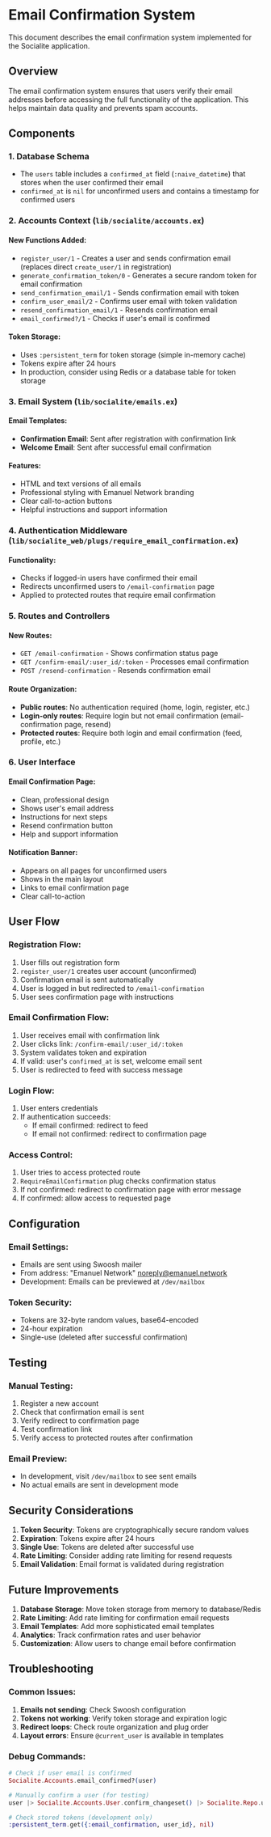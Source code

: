 # Email Confirmation System

This document describes the email confirmation system implemented for the Socialite application.

## Overview

The email confirmation system ensures that users verify their email addresses before accessing the full functionality of the application. This helps maintain data quality and prevents spam accounts.

## Components

### 1. Database Schema
- The `users` table includes a `confirmed_at` field (`:naive_datetime`) that stores when the user confirmed their email
- `confirmed_at` is `nil` for unconfirmed users and contains a timestamp for confirmed users

### 2. Accounts Context (`lib/socialite/accounts.ex`)

#### New Functions Added:
- `register_user/1` - Creates a user and sends confirmation email (replaces direct `create_user/1` in registration)
- `generate_confirmation_token/0` - Generates a secure random token for email confirmation
- `send_confirmation_email/1` - Sends confirmation email with token
- `confirm_user_email/2` - Confirms user email with token validation
- `resend_confirmation_email/1` - Resends confirmation email
- `email_confirmed?/1` - Checks if user's email is confirmed

#### Token Storage:
- Uses `:persistent_term` for token storage (simple in-memory cache)
- Tokens expire after 24 hours
- In production, consider using Redis or a database table for token storage

### 3. Email System (`lib/socialite/emails.ex`)

#### Email Templates:
- **Confirmation Email**: Sent after registration with confirmation link
- **Welcome Email**: Sent after successful email confirmation

#### Features:
- HTML and text versions of all emails
- Professional styling with Emanuel Network branding
- Clear call-to-action buttons
- Helpful instructions and support information

### 4. Authentication Middleware (`lib/socialite_web/plugs/require_email_confirmation.ex`)

#### Functionality:
- Checks if logged-in users have confirmed their email
- Redirects unconfirmed users to `/email-confirmation` page
- Applied to protected routes that require email confirmation

### 5. Routes and Controllers

#### New Routes:
- `GET /email-confirmation` - Shows confirmation status page
- `GET /confirm-email/:user_id/:token` - Processes email confirmation
- `POST /resend-confirmation` - Resends confirmation email

#### Route Organization:
- **Public routes**: No authentication required (home, login, register, etc.)
- **Login-only routes**: Require login but not email confirmation (email-confirmation page, resend)
- **Protected routes**: Require both login and email confirmation (feed, profile, etc.)

### 6. User Interface

#### Email Confirmation Page:
- Clean, professional design
- Shows user's email address
- Instructions for next steps
- Resend confirmation button
- Help and support information

#### Notification Banner:
- Appears on all pages for unconfirmed users
- Shows in the main layout
- Links to email confirmation page
- Clear call-to-action

## User Flow

### Registration Flow:
1. User fills out registration form
2. `register_user/1` creates user account (unconfirmed)
3. Confirmation email is sent automatically
4. User is logged in but redirected to `/email-confirmation`
5. User sees confirmation page with instructions

### Email Confirmation Flow:
1. User receives email with confirmation link
2. User clicks link: `/confirm-email/:user_id/:token`
3. System validates token and expiration
4. If valid: user's `confirmed_at` is set, welcome email sent
5. User is redirected to feed with success message

### Login Flow:
1. User enters credentials
2. If authentication succeeds:
   - If email confirmed: redirect to feed
   - If email not confirmed: redirect to confirmation page

### Access Control:
1. User tries to access protected route
2. `RequireEmailConfirmation` plug checks confirmation status
3. If not confirmed: redirect to confirmation page with error message
4. If confirmed: allow access to requested page

## Configuration

### Email Settings:
- Emails are sent using Swoosh mailer
- From address: "Emanuel Network" <noreply@emanuel.network>
- Development: Emails can be previewed at `/dev/mailbox`

### Token Security:
- Tokens are 32-byte random values, base64-encoded
- 24-hour expiration
- Single-use (deleted after successful confirmation)

## Testing

### Manual Testing:
1. Register a new account
2. Check that confirmation email is sent
3. Verify redirect to confirmation page
4. Test confirmation link
5. Verify access to protected routes after confirmation

### Email Preview:
- In development, visit `/dev/mailbox` to see sent emails
- No actual emails are sent in development mode

## Security Considerations

1. **Token Security**: Tokens are cryptographically secure random values
2. **Expiration**: Tokens expire after 24 hours
3. **Single Use**: Tokens are deleted after successful use
4. **Rate Limiting**: Consider adding rate limiting for resend requests
5. **Email Validation**: Email format is validated during registration

## Future Improvements

1. **Database Storage**: Move token storage from memory to database/Redis
2. **Rate Limiting**: Add rate limiting for confirmation email requests
3. **Email Templates**: Add more sophisticated email templates
4. **Analytics**: Track confirmation rates and user behavior
5. **Customization**: Allow users to change email before confirmation

## Troubleshooting

### Common Issues:
1. **Emails not sending**: Check Swoosh configuration
2. **Tokens not working**: Verify token storage and expiration logic
3. **Redirect loops**: Check route organization and plug order
4. **Layout errors**: Ensure `@current_user` is available in templates

### Debug Commands:
```elixir
# Check if user email is confirmed
Socialite.Accounts.email_confirmed?(user)

# Manually confirm a user (for testing)
user |> Socialite.Accounts.User.confirm_changeset() |> Socialite.Repo.update()

# Check stored tokens (development only)
:persistent_term.get({:email_confirmation, user_id}, nil)
``` 
